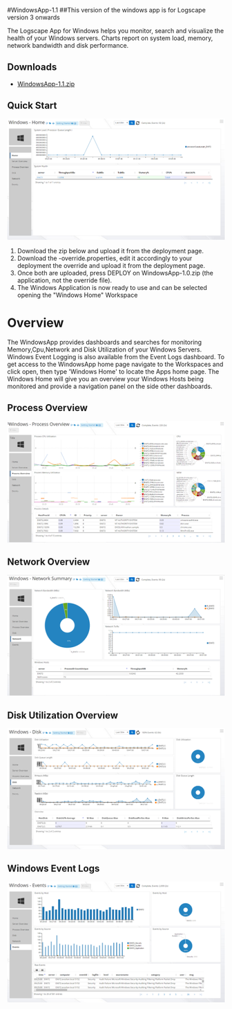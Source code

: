 #WindowsApp-1.1
##This version of the windows app is for Logscape version 3 onwards

The Logscape App for Windows helps you monitor, search and visualize the health of your Windows  servers. Charts report on system load, memory, network bandwidth and disk performance. 

## Downloads 

 * [WindowsApp-1.1.zip](https://github.com/logscape/windows3/blob/master/dist/WindowsApp-1.1.zip?raw=true)	

## Quick Start


![](docs/images/win_home_1.png)


1. Download the zip below and upload it from the deployment page.
2. Download the -override.properties, edit it accordingly to your deployment the override and upload it from the deployment page.
3. Once both are uploaded, press DEPLOY on WindowsApp-1.0.zip (the application, not the override file).
4. The Windows Application is now ready to use and can be selected opening the "Windows Home" Workspace 


# Overview 

The WindowsApp provides dashboards and searches for monitoring Memory,Cpu,Network and Disk Utilization of your Windows Servers. Windows Event Logging is also available from the Event Logs dashboard.  To get access to the WindowsApp home page navigate to the Workspaces and click open, then type 'Windows Home' to locate the Apps home page. The Windows Home will give you an overview your Windows Hosts being monitored and provide a navigation panel on the side other dashboards.

## Process Overview


![](docs/images/win_process_0.png)

## Network Overview


![](docs/images/win_network_0.png)

## Disk Utilization Overview


![](docs/images/win_disk_0.png)

## Windows Event Logs 


![](docs/images/win_events_0.png)
